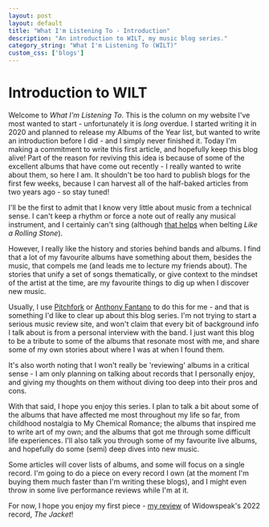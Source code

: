 ```yaml
---
layout: post
layout: default
title: "What I'm Listening To - Introduction"
description: "An introduction to WILT, my music blog series."
category_string: "What I'm Listening To (WILT)"
custom_css: ['blogs']
---
```


# Introduction to WILT

Welcome to *What I'm Listening To*. This is the column on my website I've most wanted to start - unfortunately it is *long* overdue. I started writing it in 2020 and planned to release my Albums of the Year list, but wanted to write an introduction before I did - and I simply never finished it. Today I'm making a commitment to write this first article, and hopefully keep this blog alive! Part of the reason for reviving this idea is because of some of the excellent albums that have come out recently - I really wanted to write about them, so here I am. It shouldn't be too hard to publish blogs for the first few weeks, because I can harvest all of the half-baked articles from two years ago - so stay tuned!

I'll be the first to admit that I know very little about music from a technical sense. I can't keep a rhythm or force a note out of really any musical instrument, and I certainly can't sing (although [that helps](https://www.bbc.co.uk/music/articles/13167a96-2ca5-4f73-8e52-30b094e6853a) when belting *Like a Rolling Stone*).

However, I really like the history and stories behind bands and albums. I find that a lot of my favourite albums have something about them, besides the music, that compels me (and leads me to lecture my friends about). The stories that unify a set of songs thematically, or give context to the mindset of the artist at the time, are my favourite things to dig up when I discover new music.

Usually, I use [Pitchfork](https://pitchfork.com/reviews/albums/sharon-van-etten-epic-ten/) or [Anthony Fantano](https://www.youtube.com/watch?v=PECeceTOCU8) to do this for me - and that is something I'd like to clear up about this blog series. I'm not trying to start a serious music review site, and won't claim that every bit of background info I talk about is from a personal interview with the band. I just want this blog to be a tribute to some of the albums that resonate most with me, and share some of my own stories about where I was at when I found them.

It's also worth noting that I won't really be 'reviewing' albums in a critical sense - I am only planning on talking about records that I personally enjoy, and giving my thoughts on them without diving too deep into their pros and cons.

With that said, I hope you enjoy this series. I plan to talk a bit about some of the albums that have affected me most throughout my life so far, from childhood nostalgia to My Chemical Romance; the albums that inspired me to write art of my own; and the albums that got me through some difficult life experiences. I'll also talk you through some of my favourite live albums, and hopefully do some (semi) deep dives into new music.

Some articles will cover lists of albums, and some will focus on a single record. I'm going to do a piece on every record I own (at the moment I'm buying them much faster than I'm writing these blogs), and I might even throw in some live performance reviews while I'm at it.

For now, I hope you enjoy my first piece - [my review](https://www.mac-goodwin.com/blog/wilt/2022/03/18/widowspeak-the-jacket.html) of Widowspeak's 2022 record, *The Jacket*!
